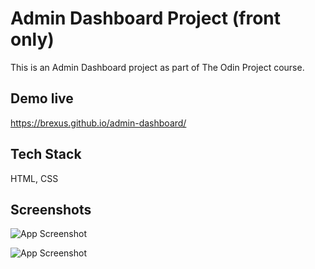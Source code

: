 
# Admin Dashboard Project (front only)

This is an Admin Dashboard project as part of The Odin Project course. 


## Demo live

https://brexus.github.io/admin-dashboard/


## Tech Stack

HTML, CSS


## Screenshots

![App Screenshot](https://i.imgur.com/wng7tgM.png)

![App Screenshot](https://i.imgur.com/WlycXuE.png)





